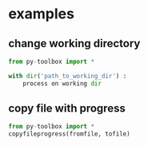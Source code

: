 # examples

## change working directory

```python
from py-toolbox import *

with dir('path_to_working_dir') :
    process on working dir
```

## copy file with progress

```python
from py-toolbox import *
copyfileprogress(fromfile, tofile)
```
